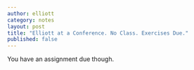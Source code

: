 ```yaml
---
author: elliott
category: notes
layout: post
title: "Elliott at a Conference. No Class. Exercises Due."
published: false
---
```


You have an assignment due though.
